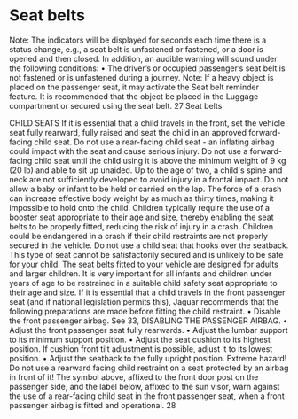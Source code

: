 # Seat belts

Note: The indicators will be displayed for
seconds each time there is a status change, e.g.,
a seat belt is unfastened or fastened, or a door
is opened and then closed.
In addition, an audible warning will sound under
the following conditions:
•
The driver’s or occupied passenger’s seat
belt is not fastened or is unfastened during
a journey.
Note: If a heavy object is placed on the
passenger seat, it may activate the Seat belt
reminder feature. It is recommended that the
object be placed in the Luggage compartment
or secured using the seat belt.
27
Seat belts

CHILD SEATS
If it is essential that a child travels in
the front, set the vehicle seat fully
rearward, fully raised and seat the
child in an approved forward-facing
child seat. Do not use a rear-facing
child seat - an inflating airbag could
impact with the seat and cause serious
injury.
Do not use a forward-facing child seat
until the child using it is above the
minimum weight of 9 kg (20 lb) and
able to sit up unaided. Up to the age
of two, a child's spine and neck are not
sufficiently developed to avoid injury
in a frontal impact.
Do not allow a baby or infant to be held
or carried on the lap. The force of a
crash can increase effective body
weight by as much as thirty times,
making it impossible to hold onto the
child.
Children typically require the use of a
booster seat appropriate to their age
and size, thereby enabling the seat
belts to be properly fitted, reducing the
risk of injury in a crash. Children could
be endangered in a crash if their child
restraints are not properly secured in
the vehicle.
Do not use a child seat that hooks over
the seatback. This type of seat cannot
be satisfactorily secured and is unlikely
to be safe for your child.
The seat belts fitted to your vehicle are designed
for adults and larger children. It is very
important for all infants and children under
years of age to be restrained in a suitable child
safety seat appropriate to their age and size.
If it is essential that a child travels in the front
passenger seat (and if national legislation
permits this), Jaguar recommends that the
following preparations are made before fitting
the child restraint.
•
Disable the front passenger airbag. See 33,
DISABLING THE PASSENGER AIRBAG.
•
Adjust the front passenger seat fully
rearwards.
•
Adjust the lumbar support to its minimum
support position.
•
Adjust the seat cushion to its highest
position. If cushion front tilt adjustment is
possible, adjust it to its lowest position.
•
Adjust the seatback to the fully upright
position.
Extreme hazard! Do not use a rearward
facing child restraint on a seat
protected by an airbag in front of it!
The symbol above, affixed to the front door post
on the passenger side, and the label below,
affixed to the sun visor, warn against the use
of a rear-facing child seat in the front passenger
seat, when a front passenger airbag is fitted and
operational.
28